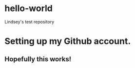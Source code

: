 # hello-world
Lindsey's test repository
<body>
  <h1>
    Setting up my Github account.
  </h1>
  <p>
    <h2>
      Hopefully this works!
      </p>
  </h2>
  </body>
